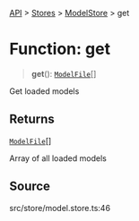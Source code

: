 [API](../../../../../API.md) > [Stores](../../../index.md) > [ModelStore](../index.md) > get

# Function: get

> **get**(): [`ModelFile`](../../../../namespace.Types/namespaces/namespace.Files/type-aliases/type-alias.ModelFile.md)[]

Get loaded models

## Returns

[`ModelFile`](../../../../namespace.Types/namespaces/namespace.Files/type-aliases/type-alias.ModelFile.md)[]

Array of all loaded models

## Source

src/store/model.store.ts:46
